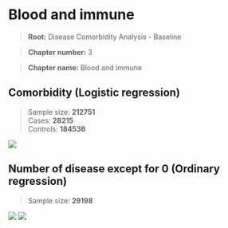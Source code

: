# Blood and immune

> **Root:** Disease Comorbidity Analysis - Baseline

> **Chapter number:** 3  

> **Chapter name:** Blood and immune  

## Comorbidity (Logistic regression)
> Sample size: **212751**  
> Cases: **28215**  
> Controls: **184536**
<img src="/Chapter/Figures/Incidence/LG/Chapter_3.png"/>
<CsvTable src="/Chapter/Data/Incidence/LG/LG_Chapter_3.csv" label="🔍 View full results" />

## Number of disease except for 0 (Ordinary regression)
> Sample size: **29198**
<img src="/Chapter/Figures/Incidence/Histogram/Chapter_3_in.png"/>
<CsvTable src="/Chapter/Data/Incidence/Histogram/Chapter_3_in.csv" label="🔍 View full results" />

<img src="/Chapter/Figures/Incidence/ORD/Chapter_3.png"/>
<CsvTable src="/Chapter/Data/Incidence/ORD/ORD_Chapter_3.csv" label="🔍 View full results" />
